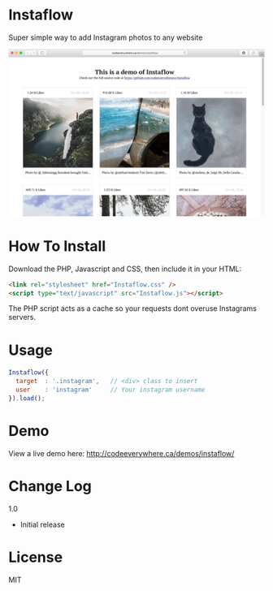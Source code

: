 # Instaflow
Super simple way to add Instagram photos to any website

![example](instaflow.png)

# How To Install
Download the PHP, Javascript and CSS, then include it in your HTML:
```html
<link rel="stylesheet" href="Instaflow.css" />
<script type="text/javascript" src="Instaflow.js"></script>
```
The PHP script acts as a cache so your requests dont overuse Instagrams servers.

# Usage
```js
Instaflow({
  target  : '.instagram',   // <div> class to insert
  user    : 'instagram'     // Your instagram username
}).load();
```

# Demo
View a live demo here: http://codeeverywhere.ca/demos/instaflow/

# Change Log
1.0
- Initial release

# License
MIT
